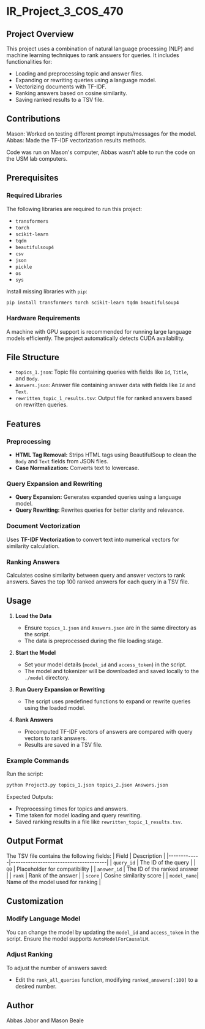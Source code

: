 # IR_Project_3_COS_470
## Project Overview

This project uses a combination of natural language processing (NLP) and machine learning techniques to rank answers for queries. It includes functionalities for:

- Loading and preprocessing topic and answer files.
- Expanding or rewriting queries using a language model.
- Vectorizing documents with TF-IDF.
- Ranking answers based on cosine similarity.
- Saving ranked results to a TSV file.

## Contributions
Mason: Worked on testing different prompt inputs/messages for the model.
Abbas: Made the TF-IDF vectorization results methods. 

Code was run on Mason's computer, Abbas wasn't able to run the code on the USM lab computers.

## Prerequisites

### Required Libraries
The following libraries are required to run this project:
- `transformers`
- `torch`
- `scikit-learn`
- `tqdm`
- `beautifulsoup4`
- `csv`
- `json`
- `pickle`
- `os`
- `sys`

Install missing libraries with `pip`:
```bash
pip install transformers torch scikit-learn tqdm beautifulsoup4
```

### Hardware Requirements
A machine with GPU support is recommended for running large language models efficiently. The project automatically detects CUDA availability.

## File Structure
- `topics_1.json`: Topic file containing queries with fields like `Id`, `Title`, and `Body`.
- `Answers.json`: Answer file containing answer data with fields like `Id` and `Text`.
- `rewritten_topic_1_results.tsv`: Output file for ranked answers based on rewritten queries.

## Features

### Preprocessing
- **HTML Tag Removal:** Strips HTML tags using BeautifulSoup to clean the `Body` and `Text` fields from JSON files.
- **Case Normalization:** Converts text to lowercase.

### Query Expansion and Rewriting
- **Query Expansion:** Generates expanded queries using a language model.
- **Query Rewriting:** Rewrites queries for better clarity and relevance.

### Document Vectorization
Uses **TF-IDF Vectorization** to convert text into numerical vectors for similarity calculation.

### Ranking Answers
Calculates cosine similarity between query and answer vectors to rank answers. Saves the top 100 ranked answers for each query in a TSV file.

## Usage

1. **Load the Data**
   - Ensure `topics_1.json` and `Answers.json` are in the same directory as the script.
   - The data is preprocessed during the file loading stage.

2. **Start the Model**
   - Set your model details (`model_id` and `access_token`) in the script.
   - The model and tokenizer will be downloaded and saved locally to the `./model` directory.

3. **Run Query Expansion or Rewriting**
   - The script uses predefined functions to expand or rewrite queries using the loaded model.

4. **Rank Answers**
   - Precomputed TF-IDF vectors of answers are compared with query vectors to rank answers.
   - Results are saved in a TSV file.

### Example Commands
Run the script:
```bash
python Project3.py topics_1.json topics_2.json Answers.json
```

Expected Outputs:
- Preprocessing times for topics and answers.
- Time taken for model loading and query rewriting.
- Saved ranking results in a file like `rewritten_topic_1_results.tsv`.

## Output Format
The TSV file contains the following fields:
| Field       | Description                           |
|-------------|---------------------------------------|
| `query_id`  | The ID of the query                   |
| `Q0`        | Placeholder for compatibility         |
| `answer_id` | The ID of the ranked answer           |
| `rank`      | Rank of the answer                    |
| `score`     | Cosine similarity score               |
| `model_name`| Name of the model used for ranking    |

## Customization
### Modify Language Model
You can change the model by updating the `model_id` and `access_token` in the script. Ensure the model supports `AutoModelForCausalLM`.

### Adjust Ranking
To adjust the number of answers saved:
- Edit the `rank_all_queries` function, modifying `ranked_answers[:100]` to a desired number.

## Author
Abbas Jabor and Mason Beale
